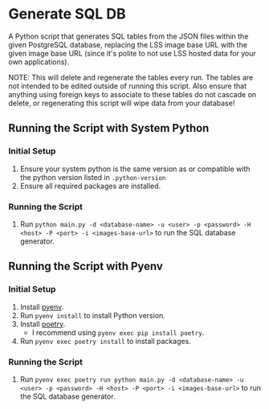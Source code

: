 # Generate SQL DB
A Python script that generates SQL tables from the JSON files within the given PostgreSQL database, replacing the LSS image base URL with the given image base URL (since it's polite to not use LSS hosted data for your own applications).

NOTE: This will delete and regenerate the tables every run. The tables are not intended to be edited outside of running this script. Also ensure that anything using foreign keys to associate to these tables do not cascade on delete, or regenerating this script will wipe data from your database!

## Running the Script with System Python

### Initial Setup
1. Ensure your system python is the same version as or compatible with the python version listed in `.python-version`
2. Ensure all required packages are installed.

### Running the Script
1. Run `python main.py -d <database-name> -u <user> -p <password> -H <host> -P <port> -i <images-base-url>` to run the SQL database generator.

## Running the Script with Pyenv

### Initial Setup
1. Install [pyenv](https://github.com/pyenv/pyenv).
2. Run `pyenv install` to install Python version.
3. Install [poetry](https://python-poetry.org/).
    * I recommend using `pyenv exec pip install poetry`.
4. Run `pyenv exec poetry install` to install packages.

### Running the Script
1. Run `pyenv exec poetry run python main.py -d <database-name> -u <user> -p <password> -H <host> -P <port> -i <images-base-url>` to run the SQL database generator.